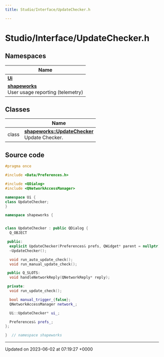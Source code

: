 ```yaml
---
title: Studio/Interface/UpdateChecker.h

---
```


# Studio/Interface/UpdateChecker.h



## Namespaces

| Name           |
| -------------- |
| **[Ui](../Namespaces/namespaceUi.md)**  |
| **[shapeworks](../Namespaces/namespaceshapeworks.md)** <br>User usage reporting (telemetry)  |

## Classes

|                | Name           |
| -------------- | -------------- |
| class | **[shapeworks::UpdateChecker](../Classes/classshapeworks_1_1UpdateChecker.md)** <br>Update Checker.  |




## Source code

```cpp
#pragma once

#include <Data/Preferences.h>

#include <QDialog>
#include <QNetworkAccessManager>

namespace Ui {
class UpdateChecker;
}

namespace shapeworks {


class UpdateChecker : public QDialog {
  Q_OBJECT

 public:
  explicit UpdateChecker(Preferences& prefs, QWidget* parent = nullptr);
  ~UpdateChecker();

  void run_auto_update_check();
  void run_manual_update_check();

 public Q_SLOTS:
  void handleNetworkReply(QNetworkReply* reply);

 private:
  void run_update_check();

  bool manual_trigger_{false};
  QNetworkAccessManager network_;

  Ui::UpdateChecker* ui_;

  Preferences& prefs_;
};

}  // namespace shapeworks
```


-------------------------------

Updated on 2023-06-02 at 07:19:27 +0000
